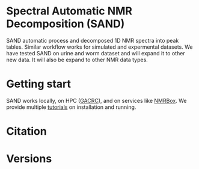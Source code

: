 # Spectral Automatic NMR Decomposition (SAND)
SAND automatic process and decomposed 1D NMR spectra into peak tables. Similar workflow works for simulated and expermental datasets. We have tested SAND on urine and worm dataset and will expand it to other new data. It will also be expand to other NMR data types.

# Getting start
SAND works locally, on HPC ([GACRC](https://gacrc.uga.edu)), and on services like [NMRBox](https://nmrbox.org). We provide multiple [tutorials](https://github.com/edisonomics/SAND/tree/main/tutorial) on installation and running.

# Citation

# Versions
